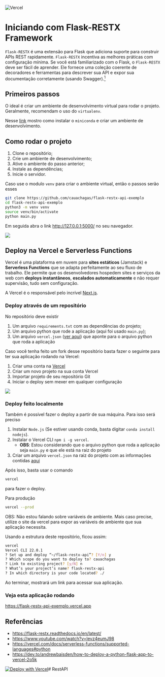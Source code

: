 ![Vercel](https://vercelbadge.vercel.app/api/cauachagas/flask-restx-api-exemplo)

# Iniciando com Flask-RESTX Framework

`Flask-RESTX` é uma extensão para Flask que adiciona suporte para construir APIs REST rapidamente. `Flask-RESTX` incentiva as melhores práticas com configuração mínima. Se você está familiarizado com o Flask, o `Flask-RESTX` deve ser fácil de aprender. Ele fornece uma coleção coerente de decoradores e ferramentas para descrever sua API e expor sua documentação corretamente (usando Swagger).[<sup>1</sup>](#1)

## Primeiros passos

O ideal é criar um ambiente de desenvolvimento virtual para rodar o projeto. Geralmente, recomendam o uso do `virtualenv`.

Nesse [link](https://github.com/cauachagas/cling-torch#passo-1---instalando-miniconda) mostro como instalar o `miniconda` e criar um ambiente de desenvolvimento.

## Como rodar o projeto

1. Clone o repositório;
2. Crie um ambiente de desenvolvimento;
3. Ative o ambiente do passo anterior;
4. Instale as dependências;
5. Inicie o servidor.

Caso use o modulo `venv` para criar o ambiente virtual, então o passos serão esses

```bash
git clone https://github.com/cauachagas/flask-restx-api-exemplo
cd flask-restx-api-exemplo
python3 -m venv venv
source venv/bin/activate
python main.py
```

Em seguida abra o link http://127.0.0.1:5000/ no seu navegador.

![](https://media.giphy.com/media/XCKRBs6sXIO0JprpJh/giphy.gif)

## Deploy na Vercel e Serverless Functions

Vercel é uma plataforma em nuvem para **sites estáticos** (Jamstack) e **Serverless Functions** que se adapta perfeitamente ao seu fluxo de trabalho. Ele permite que os desenvolvedores hospedem sites e serviços da web com **deploys instantâneos**,  **escalados automaticamente** e não requer supervisão, tudo sem configuração.

A Vercel é o responsável pelo incrível [Next.js](https://nextjs.org/).

### Deploy através de um repositório

No repositório deve existir

1. Um arquivo `requirements.txt` com as dependências do projeto;
2. Um arquivo python que rode a aplicação (aqui foi usado `main.py`);
3. Um arquivo `vercel.json` ([ver aqui](https://raw.githubusercontent.com/cauachagas/flask-restx-api-exemplo/master/vercel.json)) que aponte para o arquivo python que roda a aplicação

Caso você tenha feito um fork desse repositório basta fazer o seguinte para ter sua aplicação rodando na Vercel:

1. Criar uma conta na [Vercel](https://vercel.com)
2. Criar um novo projeto na sua conta Vercel
3. Importar projeto de seu repositório Git
4. Iniciar o deploy sem mexer em qualquer configuração

![](https://media.giphy.com/media/N6sXwYAHOYZQa75MFa/giphy.gif)

### Deploy feito localmente

Também é possível fazer o deploy a partir de sua máquina. Para isso será preciso

1. Instalar `Node.js` (Se estiver usando conda, basta digitar `conda install nodejs`). 
2. Instalar o Vercel CLI `npm i -g vercel`. 
   - **OBS**: Estou considerando que o arquivo python que roda a aplicação seja `main.py` e que ele está na raiz do projeto
3. Criar um arquivo `vercel.json` na raiz do projeto com as informações contidas [aqui](https://raw.githubusercontent.com/cauachagas/flask-restx-api-exemplo/master/vercel.json)


Após isso, basta usar o comando 

```bash
vercel
```

para fazer o deploy.

Para produção

```bash
vercel --prod
```

OBS: Não estou falando sobre variáveis de ambiente. Mais caso precise, utilize o site da vercel para expor as variáveis de ambiente que sua aplicação necessita.

Usando a estrutura deste repositório, ficou assim:

```bash
vercel
Vercel CLI 22.0.1
? Set up and deploy “~/flask-restx-api”? [Y/n] y
? Which scope do you want to deploy to? cauachagas
? Link to existing project? [y/N] n
? What’s your project’s name? flask-restx-api
? In which directory is your code located? ./
```

Ao terminar, mostrará um link para acessar sua aplicação.

### Veja esta aplicação rodando

https://flask-restx-api-exemplo.vercel.app


## Referências
- <a class="anchor" id="1">https://flask-restx.readthedocs.io/en/latest/</a>
- https://www.youtube.com/watch?v=levz4eumJ98
- https://vercel.com/docs/serverless-functions/supported-languages#python
- https://dev.to/andrewbaisden/how-to-deploy-a-python-flask-app-to-vercel-2o5k


[![Deploy with Vercel](https://vercel.com/button)](https://vercel.com/new/git/external?repository-url=https%3A%2F%2Fgithub.com%2Fcauachagas%2Fflask-restx-api-exemplo)#   R e s t A P I  
 